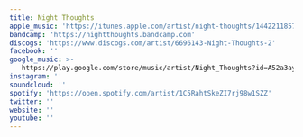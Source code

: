 ```yaml
---
title: Night Thoughts
apple_music: 'https://itunes.apple.com/artist/night-thoughts/1442211857'
bandcamp: 'https://nightthoughts.bandcamp.com'
discogs: 'https://www.discogs.com/artist/6696143-Night-Thoughts-2'
facebook: ''
google_music: >-
   https://play.google.com/store/music/artist/Night_Thoughts?id=A52a3aypxnxgyv6leuc43dq7jyi
instagram: ''
soundcloud: ''
spotify: 'https://open.spotify.com/artist/1C5RahtSkeZI7rj98w1SZZ'
twitter: ''
website: ''
youtube: ''
---
```

